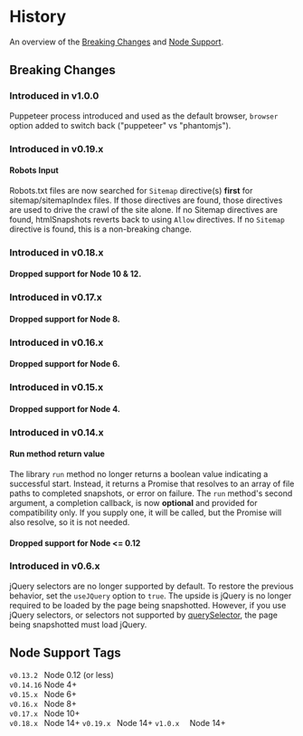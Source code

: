 # History
An overview of the [Breaking Changes](#breaking-changes) and [Node Support](#node-support-tags).

## Breaking Changes

### Introduced in v1.0.0
Puppeteer process introduced and used as the default browser, `browser` option added to switch back ("puppeteer" vs "phantomjs").

### Introduced in v0.19.x
#### Robots Input
Robots.txt files are now searched for `Sitemap` directive(s) **first** for sitemap/sitemapIndex files. If those directives are found, those directives are used to drive the crawl of the site alone. If no Sitemap directives are found, htmlSnapshots reverts back to using `Allow` directives. If no `Sitemap` directive is found, this is a non-breaking change.

### Introduced in v0.18.x
#### Dropped support for Node 10 & 12.

### Introduced in v0.17.x
#### Dropped support for Node 8.

### Introduced in v0.16.x
#### Dropped support for Node 6.

### Introduced in v0.15.x
#### Dropped support for Node 4.

### Introduced in v0.14.x
#### Run method return value
The library `run` method no longer returns a boolean value indicating a successful start. Instead, it returns a Promise that resolves to an array of file paths to completed snapshots, or error on failure. The `run` method's second argument, a completion callback, is now **optional** and provided for compatibility only. If you supply one, it will be called, but the Promise will also resolve, so it is not needed.
#### Dropped support for Node <= 0.12

### Introduced in v0.6.x
jQuery selectors are no longer supported by default. To restore the previous behavior, set the `useJQuery` option to `true`.
The upside is jQuery is no longer required to be loaded by the page being snapshotted. However, if you use jQuery selectors, or selectors not supported by [querySelector](https://developer.mozilla.org/en-US/docs/Web/API/document.querySelector), the page being snapshotted must load jQuery.

## Node Support Tags
  `v0.13.2 ` Node 0.12 (or less)  
  `v0.14.16` Node 4+  
  `v0.15.x ` Node 6+  
  `v0.16.x ` Node 8+  
  `v0.17.x ` Node 10+  
  `v0.18.x ` Node 14+
  `v0.19.x ` Node 14+
  `v1.0.x  ` Node 14+
